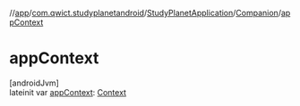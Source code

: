 //[app](../../../../index.md)/[com.qwict.studyplanetandroid](../../index.md)/[StudyPlanetApplication](../index.md)/[Companion](index.md)/[appContext](app-context.md)

# appContext

[androidJvm]\
lateinit var [appContext](app-context.md): [Context](https://developer.android.com/reference/kotlin/android/content/Context.html)
